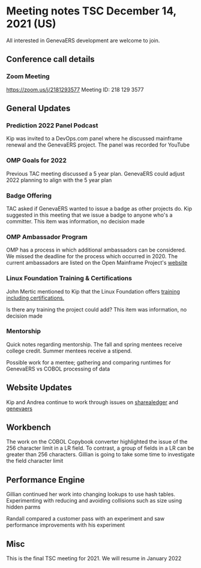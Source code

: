 
# Meeting notes TSC December 14, 2021 (US)

All interested in GenevaERS development are welcome to join.

## Conference call details

### Zoom Meeting

https://zoom.us/j/2181293577 Meeting ID: 218 129 3577  

## General Updates 
### Prediction 2022 Panel Podcast
Kip was invited to a DevOps.com panel where he discussed mainframe renewal and the GenevaERS project. The panel was recorded for YouTube

### OMP Goals for 2022
Previous TAC meeting discussed a 5 year plan. GenevaERS could adjust 2022 planning to align with the 5 year plan

### Badge Offering
TAC asked if GenevaERS wanted to issue a badge as other projects do. Kip suggested in this meeting that we issue a badge to anyone who's a committer. This item was information, no decision made

### OMP Ambassador Program
OMP has a process in which additional ambassadors can be considered. We missed the deadline for the process which occurred in 2020. The current ambassadors are listed on the Open Mainframe Project's [website](https://www.openmainframeproject.org/ambassadors)

### Linux Foundation Training & Certifications
John Mertic mentioned to Kip that the Linux Foundation offers [training including certifications.](https://training.linuxfoundation.org/full-catalog/?_sft_product_type=certification,training) 

Is there any training the project could add? This item was information, no decision made

### Mentorship
Quick notes regarding mentorship. The fall and spring mentees receive college credit. Summer mentees receive a stipend.

Possible work for a mentee; gathering and comparing runtimes for GenevaERS vs COBOL processing of data

## Website Updates
Kip and Andrea continue to work through issues on [sharealedger](https://sharealedger.org/) and [genevaers](https://genevaers.org/)

## Workbench
The work on the COBOL Copybook converter highlighted the issue of the 256 character limit in a LR field. To contrast, a group of fields in a LR can be greater than 256 characters. Gillian is going to take some time to investigate the field character limit

## Performance Engine
Gillian continued her work into changing lookups to use hash tables. Experimenting with reducing and avoiding collisions such as size using hidden parms

Randall compared a customer pass with an experiment and saw performance improvements with his experiment

## Misc
This is the final TSC meeting for 2021. We will resume in January 2022
